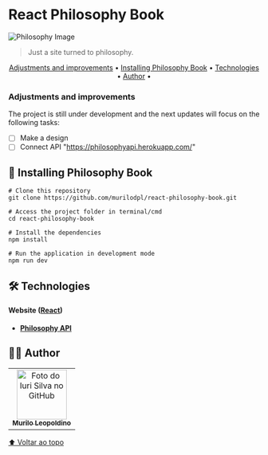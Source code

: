 # React Philosophy Book

<img src="https://images.squarespace-cdn.com/content/v1/59b42e3cd2b85729bbb2c95f/1546619671116-384PN0QWZ7FNSGJ4C3UI/MA+Philosophy+Banner.png?format=2500w" alt="Philosophy Image">

> Just a site turned to philosophy.

<p align="center">
 <a href="#-adjustments-and-improvements">Adjustments and improvements</a> •
 <a href="#-installing-philosophy-book">Installing Philosophy Book</a> • 
 <a href="#-technologies">Technologies</a> • 
 <a href="#-author">Author</a> • 
</p>

### Adjustments and improvements

The project is still under development and the next updates will focus on the following tasks:

- [ ] Make a design
- [ ] Connect API "https://philosophyapi.herokuapp.com/"

## 🚀 Installing Philosophy Book

```
# Clone this repository
git clone https://github.com/murilodpl/react-philosophy-book.git

# Access the project folder in terminal/cmd
cd react-philosophy-book

# Install the dependencies
npm install

# Run the application in development mode
npm run dev
```

## 🛠 Technologies

#### **Website**  ([React](https://reactjs.org/))

-   **[Philosophy API](https://philosophyapi.herokuapp.com/)**

## 🦸‍♂️ Author

<table>
  <tr>
    <td align="center">
      <a href="#">
        <img src="https://avatars.githubusercontent.com/u/66181674?v=4" width="100px;" alt="Foto do Iuri Silva no GitHub"/><br>
        <sub>
          <b>Murilo Leopoldino</b>
        </sub>
      </a>
    </td>
  </tr>
</table>


[⬆ Voltar ao topo](#philosophy-book)<br>

